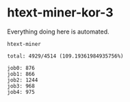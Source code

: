 # htext-miner-kor-3

Everything doing here is automated.

```
htext-miner

total: 4929/4514 (109.19361984935756%)

job0: 876
job1: 866
job2: 1244
job3: 968
job4: 975
```